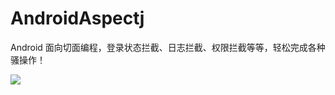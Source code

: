 # AndroidAspectj
Android 面向切面编程，登录状态拦截、日志拦截、权限拦截等等，轻松完成各种骚操作！

[![](https://jitpack.io/v/FPhoenixCorneaE/AndroidAspectj.svg)](https://jitpack.io/#FPhoenixCorneaE/AndroidAspectj)
